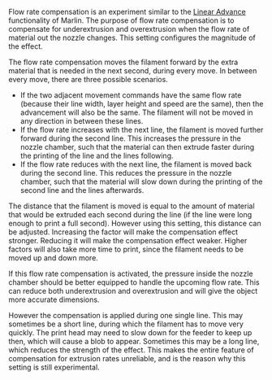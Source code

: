 Flow rate compensation is an experiment similar to the [Linear Advance](http://marlinfw.org/docs/features/lin_advance.html) functionality of Marlin. The purpose of flow rate compensation is to compensate for underextrusion and overextrusion when the flow rate of material out the nozzle changes. This setting configures the magnitude of the effect.

The flow rate compensation moves the filament forward by the extra material that is needed in the next second, during every move. In between every move, there are three possible scenarios.
* If the two adjacent movement commands have the same flow rate (because their line width, layer height and speed are the same), then the advancement will also be the same. The filament will not be moved in any direction in between these lines.
* If the flow rate increases with the next line, the filament is moved further forward during the second line. This increases the pressure in the nozzle chamber, such that the material can then extrude faster during the printing of the line and the lines following.
* If the flow rate reduces with the next line, the filament is moved back during the second line. This reduces the pressure in the nozzle chamber, such that the material will slow down during the printing of the second line and the lines afterwards.

The distance that the filament is moved is equal to the amount of material that would be extruded each second during the line (if the line were long enough to print a full second). However using this setting, this distance can be adjusted. Increasing the factor will make the compensation effect stronger. Reducing it will make the compensation effect weaker. Higher factors will also take more time to print, since the filament needs to be moved up and down more.

If this flow rate compensation is activated, the pressure inside the nozzle chamber should be better equipped to handle the upcoming flow rate. This can reduce both underextrusion and overextrusion and will give the object more accurate dimensions.

However the compensation is applied during one single line. This may sometimes be a short line, during which the filament has to move very quickly. The print head may need to slow down for the feeder to keep up then, which will cause a blob to appear. Sometimes this may be a long line, which reduces the strength of the effect. This makes the entire feature of compensation for extrusion rates unreliable, and is the reason why this setting is still experimental.